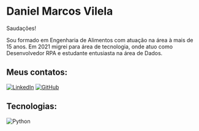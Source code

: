 # Daniel Marcos Vilela
Saudações! 

Sou formado em Engenharia de Alimentos com atuação na área à mais de 15 anos. Em 2021 migrei para área de tecnologia, onde atuo como Desenvolvedor RPA e estudante 
entusiasta na área de Dados.

## Meus contatos:

[![LinkedIn](https://img.shields.io/badge/LinkedIn-000?style=for-the-badge&logo=linkedin&logoColor=0E76A8)](https://www.linkedin.com/in/daniel-marcos-vilela/)
[![GitHub](https://img.shields.io/badge/GitHub-000?style=for-the-badge&logo=GitHub&logoColor=0E76A8)](https://github.com/danielmarcosvilela)


## Tecnologias:

![Python](https://img.shields.io/badge/Python-000?style=for-the-badge&logo=python)

